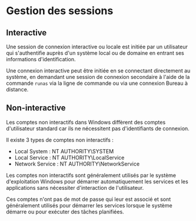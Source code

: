 # Gestion des sessions

## Interactive

Une session de connexion interactive ou locale est initiée par un utilisateur qui s'authentifie auprès d'un système local ou de domaine en entrant ses informations d'identification. 

Une connexion interactive peut être initiée en se connectant directement au système, en demandant une session de connexion secondaire à l'aide de la commande `runas` via la ligne de commande ou via une connexion Bureau à distance.

## Non-interactive

Les comptes non interactifs dans Windows diffèrent des comptes d'utilisateur standard car ils ne nécessitent pas d'identifiants de connexion. 

Il existe 3 types de comptes non interactifs : 

* Local System : NT AUTHORITY\SYSTEM
* Local Service : NT AUTHORITY\LocalService
* Network Service : NT AUTHORITY\NetworkService

Les comptes non interactifs sont généralement utilisés par le système d'exploitation Windows pour démarrer automatiquement les services et les applications sans nécessiter d'interaction de l'utilisateur. 

Ces comptes n'ont pas de mot de passe qui leur est associé et sont généralement utilisés pour démarrer les services lorsque le système démarre ou pour exécuter des tâches planifiées.